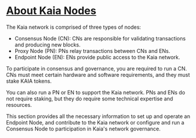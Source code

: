 # [About Kaia Nodes](https://docs.kaia.io/nodes)

The Kaia network is comprised of three types of nodes:

- Consensus Node (CN): CNs are responsible for validating transactions and producing new blocks.
- Proxy Node (PN): PNs relay transactions between CNs and ENs.
- Endpoint Node (EN): ENs provide public access to the Kaia network.

To participate in consensus and governance, you are required to run a CN. CNs must meet certain hardware and software requirements, and they must stake KAIA tokens.

You can also run a PN or EN to support the Kaia network. PNs and ENs do not require staking, but they do require some technical expertise and resources.

This section provides all the necessary information to set up and operate an Endpoint Node, and contribute to the Kaia network or configure and run a Consensus Node to participation in Kaia's network governance.